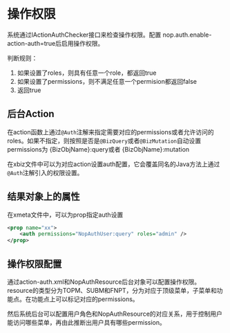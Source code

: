 # 操作权限

系统通过IActionAuthChecker接口来检查操作权限。配置 nop.auth.enable-action-auth=true后启用操作权限。

判断规则：
1. 如果设置了roles，则具有任意一个role，都返回true
2. 如果设置了permissions，则不满足任意一个permision都返回false
3. 返回true

## 后台Action
在action函数上通过`@Auth`注解来指定需要对应的permissions或者允许访问的roles。如果不指定，则按照是否是`@BizQuery`或者`@BizMutation`自动设置permissions为 {BizObjName}:query或者 {BizObjName}:mutation

在xbiz文件中可以为对应action设置auth配置，它会覆盖同名的Java方法上通过`@Auth`注解引入的权限设置。

## 结果对象上的属性
在xmeta文件中，可以为prop指定auth设置
```xml
<prop name="xx">
	<auth permissions="NopAuthUser:query" roles="admin" />
</prop>
```

## 操作权限配置
通过action-auth.xml和NopAuthResource后台对象可以配置操作权限。resource的类型分为TOPM、SUBM和FNPT，分为对应于顶级菜单，子菜单和功能点。在功能点上可以标记对应的permissions。

然后系统后台可以配置用户角色和NopAuthResource的对应关系，用于控制用户能访问哪些菜单，再由此推断出用户具有哪些permission。

